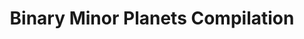 ---
title: Binary Minor Planets Compilation
permalink: /resource/binmp.html
layout: bundle
dataset: ast_binary_parameters_compilation
tags: [physicalProperties]
resource: true
---